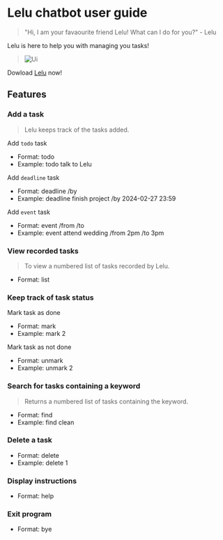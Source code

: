 # Lelu chatbot user guide
> "Hi, I am your favaourite friend Lelu! What can I do for you?" - Lelu

Lelu is here to help you with managing you tasks!
> ![Ui](https://github.com/Lalelulilulela/ip/assets/122797951/8c8b36e5-a207-4b70-beaf-7484387d7c5e)

Dowload [Lelu](https://github.com/Lalelulilulela/ip/releases/tag/A-Release) now!
## Features

### Add a task
> Lelu keeps track of the tasks added.

Add `todo` task
- Format: todo <description> <br>
- Example: todo talk to Lelu

Add `deadline` task
- Format: deadline <description> /by <yyyy-MM-dd HH:mm> <br>
- Example: deadline finish project /by 2024-02-27 23:59

Add `event` task
- Format: event <description> /from <date and time> /to <date and time> <br>
- Example: event attend wedding /from 2pm /to 3pm

### View recorded tasks
> To view a numbered list of tasks recorded by Lelu.

- Format: list
### Keep track of task status
Mark task as done
- Format: mark <task number in list> <br>
- Example: mark 2

Mark task as not done
- Format: unmark <task number in list> <br>
- Example: unmark 2
### Search for tasks containing a keyword
> Returns a numbered list of tasks containing the keyword.
- Format: find <keyword> <br>
- Example: find clean
### Delete a task
- Format: delete <task number in list> <br>
- Example: delete 1
### Display instructions
- Format: help
### Exit program
- Format: bye